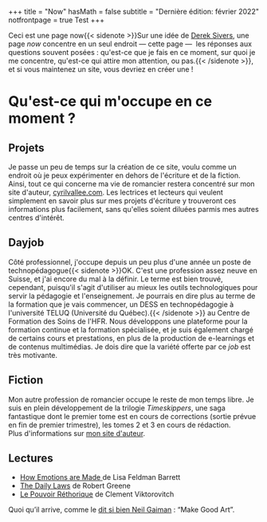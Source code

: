 +++
title = "Now"
hasMath = false 
subtitle = "Dernière édition: février 2022"
notfrontpage = true
Test
+++

Ceci est une page now{{< sidenote >}}Sur une idée de [Derek Sivers](https://sive.rs/nowff), une page _now_ concentre en un seul endroit — cette page —  les réponses aux questions souvent posées : qu'est-ce que je fais en ce moment, sur quoi je me concentre, qu'est-ce qui attire mon attention, ou pas.{{< /sidenote >}}, et si vous maintenez un site, vous devriez en créer une !

# Qu'est-ce qui m'occupe en ce moment ?

## Projets
Je passe un peu de temps sur la création de ce site, voulu comme un endroit où je peux expérimenter en dehors de l'écriture et de la fiction. Ainsi, tout ce qui concerne ma vie de romancier restera concentré sur mon site d'auteur, [cyrilvallee.com](https://cyrilvallee.com). Les lectrices et lecteurs qui veulent simplement en savoir plus sur mes projets d'écriture y trouveront ces informations plus facilement, sans qu'elles soient diluées parmis mes autres centres d'intérêt. 

## Dayjob
Côté professionnel, j'occupe depuis un peu plus d'une année un poste de technopédagogue{{< sidenote >}}OK. C'est une profession assez neuve en Suisse, et j'ai encore du mal à la définir. Le terme est bien trouvé, cependant, puisqu'il s'agit d'utiliser au mieux les outils technologiques pour servir la pédagogie et l'enseignement. Je pourrais en dire plus au terme de la formation que je vais commencer, un DESS en technopédagogie à l'université TELUQ (Université du Québec).{{< /sidenote >}} au Centre de Formation des Soins de l'HFR. Nous développons une plateforme pour la formation continue et la formation spécialisée, et je suis également chargé de certains cours et prestations, en plus de la production de e-learnings et de contenus multimédias. Je dois dire que la variété offerte par ce _job_ est très motivante. 

## Fiction
Mon autre profession de romancier occupe le reste de mon temps libre. Je suis en plein développement de la trilogie _Timeskippers_, une saga fantastique dont le premier tome est en cours de corrections (sortie prévue en fin de premier trimestre), les tomes 2 et 3 en cours de rédaction.  
Plus d'informations sur [mon site d'auteur](https://www.cyrilvallee.com). 

## Lectures
- [How Emotions are Made ](https://amzn.to/3IVvkK8) de Lisa Feldman Barrett
- [The Daily Laws](https://amzn.to/3ATG210) de Robert Greene
- [Le Pouvoir Réthorique](https://amzn.to/3GgyjLy) de Clement Viktorovitch 

Quoi qu’il arrive, comme le [dit si bien Neil Gaiman](https://jamesclear.com/great-speeches/make-good-art-by-neil-gaiman) : “Make Good Art”.